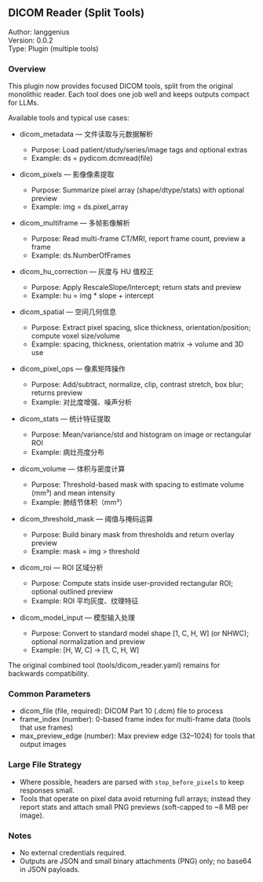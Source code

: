 ## DICOM Reader (Split Tools)

Author: langgenius  
Version: 0.0.2  
Type: Plugin (multiple tools)

### Overview
This plugin now provides focused DICOM tools, split from the original monolithic reader. Each tool does one job well and keeps outputs compact for LLMs.

Available tools and typical use cases:

- dicom_metadata — 文件读取与元数据解析
  - Purpose: Load patient/study/series/image tags and optional extras
  - Example: ds = pydicom.dcmread(file)

- dicom_pixels — 影像像素提取
  - Purpose: Summarize pixel array (shape/dtype/stats) with optional preview
  - Example: img = ds.pixel_array

- dicom_multiframe — 多帧影像解析
  - Purpose: Read multi-frame CT/MRI, report frame count, preview a frame
  - Example: ds.NumberOfFrames

- dicom_hu_correction — 灰度与 HU 值校正
  - Purpose: Apply RescaleSlope/Intercept; return stats and preview
  - Example: hu = img * slope + intercept

- dicom_spatial — 空间几何信息
  - Purpose: Extract pixel spacing, slice thickness, orientation/position; compute voxel size/volume
  - Example: spacing, thickness, orientation matrix → volume and 3D use

- dicom_pixel_ops — 像素矩阵操作
  - Purpose: Add/subtract, normalize, clip, contrast stretch, box blur; returns preview
  - Example: 对比度增强、噪声分析

- dicom_stats — 统计特征提取
  - Purpose: Mean/variance/std and histogram on image or rectangular ROI
  - Example: 病灶亮度分布

- dicom_volume — 体积与密度计算
  - Purpose: Threshold-based mask with spacing to estimate volume (mm³) and mean intensity
  - Example: 肺结节体积（mm³）

- dicom_threshold_mask — 阈值与掩码运算
  - Purpose: Build binary mask from thresholds and return overlay preview
  - Example: mask = img > threshold

- dicom_roi — ROI 区域分析
  - Purpose: Compute stats inside user-provided rectangular ROI; optional outlined preview
  - Example: ROI 平均灰度、纹理特征

- dicom_model_input — 模型输入处理
  - Purpose: Convert to standard model shape [1, C, H, W] (or NHWC); optional normalization and preview
  - Example: [H, W, C] → [1, C, H, W]

The original combined tool (tools/dicom_reader.yaml) remains for backwards compatibility.

### Common Parameters
- dicom_file (file, required): DICOM Part 10 (.dcm) file to process
- frame_index (number): 0-based frame index for multi-frame data (tools that use frames)
- max_preview_edge (number): Max preview edge (32–1024) for tools that output images

### Large File Strategy
- Where possible, headers are parsed with `stop_before_pixels` to keep responses small.
- Tools that operate on pixel data avoid returning full arrays; instead they report stats and attach small PNG previews (soft-capped to ~8 MB per image).

### Notes
- No external credentials required.
- Outputs are JSON and small binary attachments (PNG) only; no base64 in JSON payloads.
